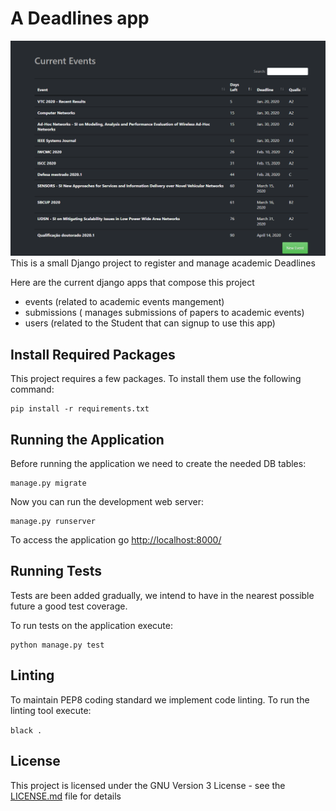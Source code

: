 # A Deadlines app
![Deadlines App Homepage](https://raw.githubusercontent.com/marcelofa/deadlines_app/master/banner.png)
This is a small Django project to register and manage academic Deadlines

Here are the current django apps that compose this project
- events (related to academic events mangement)
- submissions ( manages submissions of papers to academic events)
- users (related to the Student that can signup to use this app)


## Install Required Packages

This project requires a few packages. To install them use the following command:

    pip install -r requirements.txt



## Running the Application

Before running the application we need to create the needed DB tables:

    manage.py migrate

Now you can run the development web server:

    manage.py runserver
    
To access the application go <http://localhost:8000/>

## Running Tests
Tests are been added gradually, we intend to have in the nearest possible future a good test coverage.

To run tests on the application execute:

    python manage.py test

## Linting

To maintain PEP8 coding standard we implement code linting.
To run the linting tool execute: 

`black .`

## License

This project is licensed under the  GNU Version 3 License - see the [LICENSE.md](LICENSE.md) file for details
